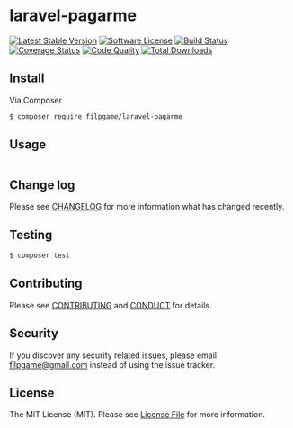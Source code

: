 # laravel-pagarme

[![Latest Stable Version](https://poser.pugx.org/filpgame/laravel-pagarme/v/stable)](https://packagist.org/packages/filpgame/laravel-pagarme)
[![Software License](https://img.shields.io/badge/license-MIT-brightgreen.svg?style=flat-square)](LICENSE.md)
[![Build Status](https://travis-ci.org/filpgame/laravel-pagarme.svg?branch=master)](https://travis-ci.org/filpgame/laravel-pagarme)
[![Coverage Status](https://scrutinizer-ci.com/g/filpgame/laravel-pagarme/badges/build.png?b=master)](https://scrutinizer-ci.com/g/filpgame/laravel-pagarme/build-status/master)
[![Code Quality](https://scrutinizer-ci.com/g/filpgame/laravel-pagarme/badges/quality-score.png?b=master)](https://scrutinizer-ci.com/g/filpgame/laravel-pagarme/?branch=master)
[![Total Downloads](https://img.shields.io/packagist/dt/filpgame/laravel-pagarme.svg?style=flat-square)](https://packagist.org/packages/filpgame/laravel-pagarme)


## Install

Via Composer

``` bash
$ composer require filpgame/laravel-pagarme
```

## Usage

``` php

```

## Change log

Please see [CHANGELOG](CHANGELOG.md) for more information what has changed recently.

## Testing

``` bash
$ composer test
```

## Contributing

Please see [CONTRIBUTING](CONTRIBUTING.md) and [CONDUCT](CONDUCT.md) for details.

## Security

If you discover any security related issues, please email filpgame@gmail.com instead of using the issue tracker.

## License

The MIT License (MIT). Please see [License File](LICENSE.md) for more information.
